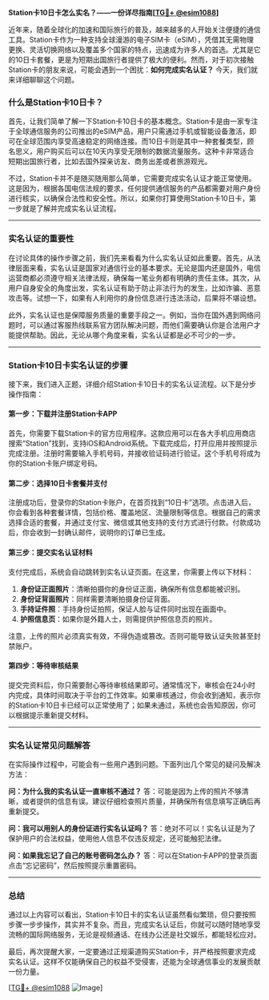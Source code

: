**Station卡10日卡怎么实名？——一份详尽指南[[TG💪+ @esim1088](https://t.me/s/esim1088)]**

近年来，随着全球化的加速和国际旅行的普及，越来越多的人开始关注便捷的通信工具。Station卡作为一种支持全球漫游的电子SIM卡（eSIM），凭借其无需物理更换、灵活切换网络以及覆盖多个国家的特点，迅速成为许多人的首选。尤其是它的10日卡套餐，更是为短期出国旅行者提供了极大的便利。然而，对于初次接触Station卡的朋友来说，可能会遇到一个困扰：**如何完成实名认证？** 今天，我们就来详细聊聊这个问题。

### 什么是Station卡10日卡？

首先，让我们简单了解一下Station卡10日卡的基本概念。Station卡是由一家专注于全球通信服务的公司推出的eSIM产品，用户只需通过手机或智能设备激活，即可在全球范围内享受高速稳定的网络连接。而10日卡则是其中一种套餐类型，顾名思义，用户购买后可以在10天内享受无限制的数据流量服务。这种卡非常适合短期出国旅行者，比如去国外探亲访友、商务出差或者旅游观光。

不过，Station卡并不是随买随用那么简单，它需要完成实名认证才能正常使用。这是因为，根据各国电信法规的要求，任何提供通信服务的产品都需要对用户身份进行核实，以确保合法性和安全性。所以，如果你打算使用Station卡10日卡，第一步就是了解并完成实名认证流程。

---

### 实名认证的重要性

在讨论具体的操作步骤之前，我们先来看看为什么实名认证如此重要。首先，从法律层面来看，实名认证是国家对通信行业的基本要求。无论是国内还是国外，电信运营商都必须遵守相关法律法规，确保每一笔业务都有明确的责任主体。其次，从用户自身安全的角度出发，实名认证有助于防止非法行为的发生，比如诈骗、恶意攻击等。试想一下，如果有人利用你的身份信息进行违法活动，后果将不堪设想。

此外，实名认证也是保障服务质量的重要手段之一。例如，当你在国外遇到网络问题时，可以通过客服热线联系官方团队解决问题，而他们需要确认你是合法用户才能提供帮助。因此，无论从哪个角度来看，实名认证都是必不可少的一步。

---

### Station卡10日卡实名认证的步骤

接下来，我们进入正题，详细介绍Station卡10日卡的实名认证流程。以下是分步操作指南：

#### 第一步：下载并注册Station卡APP

首先，你需要下载Station卡的官方应用程序。这款应用可以在各大手机应用商店搜索“Station”找到，支持iOS和Android系统。下载完成后，打开应用并按照提示完成注册。注册时需要输入手机号码，并接收验证码进行验证。这个手机号将成为你的Station卡账户绑定号码。

#### 第二步：选择10日卡套餐并支付

注册成功后，登录你的Station卡账户，在首页找到“10日卡”选项。点击进入后，你会看到各种套餐详情，包括价格、覆盖地区、流量限制等信息。根据自己的需求选择合适的套餐，并通过支付宝、微信或其他支持的支付方式进行付款。付款成功后，你会收到一封确认邮件，说明你的订单已生成。

#### 第三步：提交实名认证材料

支付完成后，系统会自动跳转到实名认证页面。在这里，你需要上传以下材料：

1. **身份证正面照片**：清晰拍摄你的身份证正面，确保所有信息都能被识别。
2. **身份证背面照片**：同样需要清晰拍摄身份证背面。
3. **手持证件照**：手持身份证拍照，保证人脸与证件同时出现在画面中。
4. **护照信息页**：如果你是外籍人士，则需提供护照信息页的照片。

注意，上传的照片必须真实有效，不得伪造或篡改。否则可能导致认证失败甚至封禁账户。

#### 第四步：等待审核结果

提交完资料后，你只需要耐心等待审核结果即可。通常情况下，审核会在24小时内完成，具体时间取决于平台的工作效率。如果审核通过，你会收到通知，表示你的Station卡10日卡已经可以正常使用了；如果未通过，系统也会告知原因，你可以根据提示重新提交材料。

---

### 实名认证常见问题解答

在实际操作过程中，可能会有一些用户遇到问题。下面列出几个常见的疑问及解决方法：

**问：为什么我的实名认证一直审核不通过？**
答：可能是因为上传的照片不够清晰，或者提供的信息有误。建议仔细检查照片质量，并确保所有信息填写正确后再重新提交。

**问：我可以用别人的身份证进行实名认证吗？**
答：绝对不可以！实名认证是为了保护用户的合法权益，使用他人信息不仅违反规定，还可能触犯法律。

**问：如果我忘记了自己的账号密码怎么办？**
答：可以在Station卡APP的登录页面点击“忘记密码”，然后按照提示重置密码。

---

### 总结

通过以上内容可以看出，Station卡10日卡的实名认证虽然看似繁琐，但只要按照步骤一步步操作，其实并不复杂。而且，完成实名认证后，你就可以随时随地享受流畅的国际网络服务，无论是视频通话、在线办公还是社交娱乐，都能轻松应对。

最后，再次提醒大家，一定要通过正规渠道购买Station卡，并严格按照要求完成实名认证。这样不仅能确保自己的权益不受侵害，还能为全球通信事业的发展贡献一份力量。

[[TG💪+ @esim1088](https://t.me/s/esim1088) ![Image](https://i.postimg.cc/4NQfJmqS/Snipaste-2025-05-13-00-14-12.png)]